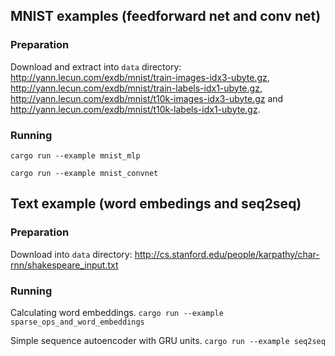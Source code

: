 ## MNIST examples (feedforward net and conv net)

### Preparation

Download and extract into `data` directory: http://yann.lecun.com/exdb/mnist/train-images-idx3-ubyte.gz,
http://yann.lecun.com/exdb/mnist/train-labels-idx1-ubyte.gz, http://yann.lecun.com/exdb/mnist/t10k-images-idx3-ubyte.gz and
http://yann.lecun.com/exdb/mnist/t10k-labels-idx1-ubyte.gz.

### Running

`cargo run --example mnist_mlp`

`cargo run --example mnist_convnet`

## Text example (word embedings and seq2seq)

### Preparation
Download into `data` directory: http://cs.stanford.edu/people/karpathy/char-rnn/shakespeare_input.txt

### Running

Calculating word embeddings.
`cargo run --example sparse_ops_and_word_embeddings`

Simple sequence autoencoder with GRU units.
`cargo run --example seq2seq`